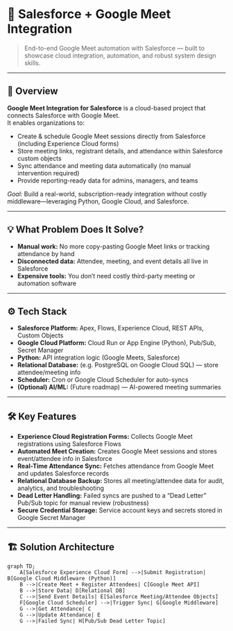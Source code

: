 # 📅 Salesforce + Google Meet Integration
> End-to-end Google Meet automation with Salesforce — built to showcase cloud integration, automation, and robust system design skills.

---

## 🚀 Overview

**Google Meet Integration for Salesforce** is a cloud-based project that connects Salesforce with Google Meet.  
It enables organizations to:

- Create & schedule Google Meet sessions directly from Salesforce (including Experience Cloud forms)
- Store meeting links, registrant details, and attendance within Salesforce custom objects
- Sync attendance and meeting data automatically (no manual intervention required)
- Provide reporting-ready data for admins, managers, and teams

*Goal:* Build a real-world, subscription-ready integration without costly middleware—leveraging Python, Google Cloud, and Salesforce.

---

## 💡 What Problem Does It Solve?

- **Manual work:** No more copy-pasting Google Meet links or tracking attendance by hand
- **Disconnected data:** Attendee, meeting, and event details all live in Salesforce
- **Expensive tools:** You don’t need costly third-party meeting or automation software

---

## ⚙️ Tech Stack

- **Salesforce Platform:** Apex, Flows, Experience Cloud, REST APIs, Custom Objects
- **Google Cloud Platform:** Cloud Run or App Engine (Python), Pub/Sub, Secret Manager
- **Python:** API integration logic (Google Meets, Salesforce)
- **Relational Database:** (e.g. PostgreSQL on Google Cloud SQL) — store attendee/meeting info
- **Scheduler:** Cron or Google Cloud Scheduler for auto-syncs
- **(Optional) AI/ML:** (Future roadmap) — AI-powered meeting summaries

---

## 🛠️ Key Features

- **Experience Cloud Registration Forms:** Collects Google Meet registrations using Salesforce Flows
- **Automated Meet Creation:** Creates Google Meet sessions and stores event/attendee info in Salesforce
- **Real-Time Attendance Sync:** Fetches attendance from Google Meet and updates Salesforce records
- **Relational Database Backup:** Stores all meeting/attendee data for audit, analytics, and troubleshooting
- **Dead Letter Handling:** Failed syncs are pushed to a “Dead Letter” Pub/Sub topic for manual review (robustness)
- **Secure Credential Storage:** Service account keys and secrets stored in Google Secret Manager

---

## 🏗️ Solution Architecture

```mermaid
graph TD;
    A[Salesforce Experience Cloud Form] -->|Submit Registration| B[Google Cloud Middleware (Python)]
    B -->|Create Meet + Register Attendees| C[Google Meet API]
    B -->|Store Data| D[Relational DB]
    C -->|Send Event Details| E[Salesforce Meeting/Attendee Objects]
    F[Google Cloud Scheduler] -->|Trigger Sync| G[Google Middleware]
    G -->|Get Attendance| C
    G -->|Update Attendance| E
    G -->|Failed Sync| H[Pub/Sub Dead Letter Topic]
